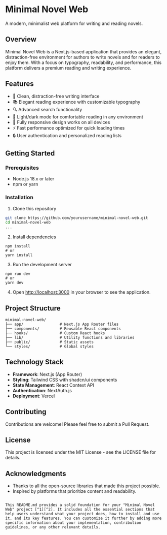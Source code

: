 # Minimal Novel Web

A modern, minimalist web platform for writing and reading novels.

## Overview

Minimal Novel Web is a Next.js-based application that provides an elegant, distraction-free environment for authors to write novels and for readers to enjoy them. With a focus on typography, readability, and performance, this platform delivers a premium reading and writing experience.

## Features

- 📝 Clean, distraction-free writing interface
- 📚 Elegant reading experience with customizable typography
- 🔍 Advanced search functionality
- 🌙 Light/dark mode for comfortable reading in any environment
- 📱 Fully responsive design works on all devices
- ⚡ Fast performance optimized for quick loading times
- 🔒 User authentication and personalized reading lists

## Getting Started

### Prerequisites

- Node.js 18.x or later
- npm or yarn

### Installation

1. Clone this repository
```bash
git clone https://github.com/yourusername/minimal-novel-web.git
cd minimal-novel-web
...
```

2. Install dependencies


```shellscript
npm install
# or
yarn install
```

3. Run the development server


```shellscript
npm run dev
# or
yarn dev
```

4. Open [http://localhost:3000](http://localhost:3000) in your browser to see the application.


## Project Structure

```plaintext
minimal-novel-web/
├── app/                # Next.js App Router files
├── components/         # Reusable React components
├── hooks/              # Custom React hooks
├── lib/                # Utility functions and libraries
├── public/             # Static assets
└── styles/             # Global styles
```

## Technology Stack

- **Framework**: Next.js (App Router)
- **Styling**: Tailwind CSS with shadcn/ui components
- **State Management**: React Context API
- **Authentication**: NextAuth.js
- **Deployment**: Vercel


## Contributing

Contributions are welcome! Please feel free to submit a Pull Request.

## License

This project is licensed under the MIT License - see the LICENSE file for details.

## Acknowledgments

- Thanks to all the open-source libraries that made this project possible.
- Inspired by platforms that prioritize content and readability.


```plaintext

This README.md provides a solid foundation for your "Minimal Novel Web" project [^1][^2]. It includes all the essential sections that help users understand what your project does, how to install and use it, and its key features. You can customize it further by adding more specific information about your implementation, contribution guidelines, or any other relevant details.
```
